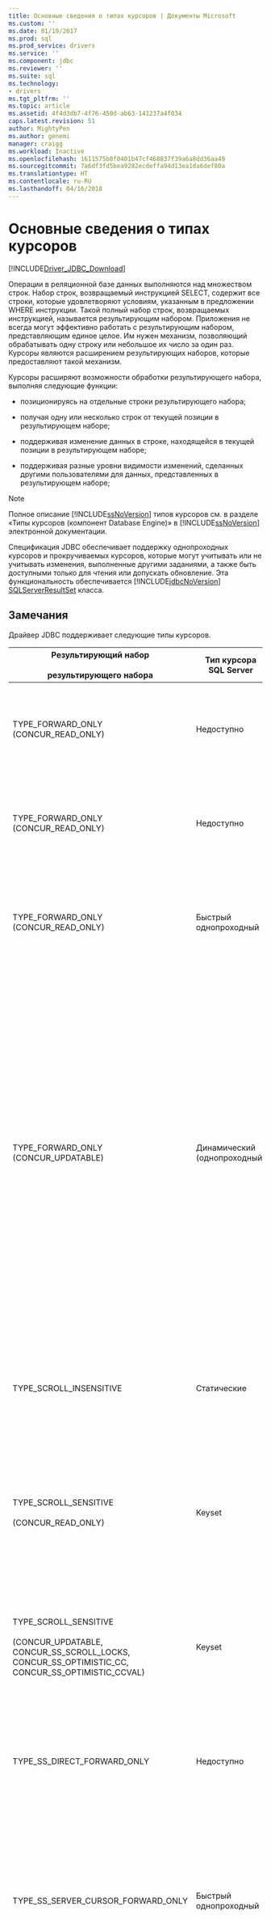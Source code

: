 ```yaml
---
title: Основные сведения о типах курсоров | Документы Microsoft
ms.custom: ''
ms.date: 01/19/2017
ms.prod: sql
ms.prod_service: drivers
ms.service: ''
ms.component: jdbc
ms.reviewer: ''
ms.suite: sql
ms.technology:
- drivers
ms.tgt_pltfrm: ''
ms.topic: article
ms.assetid: 4f4d3db7-4f76-450d-ab63-141237a4f034
caps.latest.revision: 51
author: MightyPen
ms.author: genemi
manager: craigg
ms.workload: Inactive
ms.openlocfilehash: 1611575b0f0401b47cf468837f39a6a8dd36aa49
ms.sourcegitcommit: 7a6df3fd5bea9282ecdeffa94d13ea1da6def80a
ms.translationtype: HT
ms.contentlocale: ru-RU
ms.lasthandoff: 04/16/2018
---
```

# <a name="understanding-cursor-types"></a>Основные сведения о типах курсоров
[!INCLUDE[Driver_JDBC_Download](../../includes/driver_jdbc_download.md)]

  Операции в реляционной базе данных выполняются над множеством строк. Набор строк, возвращаемый инструкцией SELECT, содержит все строки, которые удовлетворяют условиям, указанным в предложении WHERE инструкции. Такой полный набор строк, возвращаемых инструкцией, называется результирующим набором. Приложения не всегда могут эффективно работать с результирующим набором, представляющим единое целое. Им нужен механизм, позволяющий обрабатывать одну строку или небольшое их число за один раз. Курсоры являются расширением результирующих наборов, которые предоставляют такой механизм.  
  
 Курсоры расширяют возможности обработки результирующего набора, выполняя следующие функции:  
  
-   позиционируясь на отдельные строки результирующего набора;  
  
-   получая одну или несколько строк от текущей позиции в результирующем наборе;  
  
-   поддерживая изменение данных в строке, находящейся в текущей позиции в результирующем наборе;  
  
-   поддерживая разные уровни видимости изменений, сделанных другими пользователями для данных, представленных в результирующем наборе;  
  
> [!NOTE]  
>  Полное описание [!INCLUDE[ssNoVersion](../../includes/ssnoversion_md.md)] типов курсоров см. в разделе «Типы курсоров (компонент Database Engine)» в [!INCLUDE[ssNoVersion](../../includes/ssnoversion_md.md)] электронной документации.  
  
 Спецификация JDBC обеспечивает поддержку однопроходных курсоров и прокручиваемых курсоров, которые могут учитывать или не учитывать изменения, выполненные другими заданиями, а также быть доступными только для чтения или допускать обновление. Эта функциональность обеспечивается [!INCLUDE[jdbcNoVersion](../../includes/jdbcnoversion_md.md)] [SQLServerResultSet](../../connect/jdbc/reference/sqlserverresultset-class.md) класса.  
  
## <a name="remarks"></a>Замечания  
 Драйвер JDBC поддерживает следующие типы курсоров.  
  
|Результирующий набор<br /><br /> результирующего набора|Тип курсора SQL Server|Характеристики|select<br /><br /> Метод|Буферизация<br /><br /> ответов|Описание|  
|------------------------------------|----------------------------|---------------------|-----------------------|----------------------------|-----------------|  
|TYPE_FORWARD_ONLY (CONCUR_READ_ONLY)|Недоступно|Однонаправленный, только для чтения|direct|переполненные|Приложение выполняет один (однонаправленный) проход по результирующему набору. Этот режим активен по умолчанию и действует аналогично курсору TYPE_SS_DIRECT_FORWARD_ONLY. Драйвер считывает весь результирующий набор с сервера в память во время выполнения инструкции.|  
|TYPE_FORWARD_ONLY (CONCUR_READ_ONLY)|Недоступно|Однонаправленный, только для чтения|direct|adaptive|Приложение выполняет один (однонаправленный) проход по результирующему набору. Работает аналогично курсору TYPE_SS_DIRECT_FORWARD_ONLY. Драйвер считывает строки с сервера по мере того как приложение запрашивает строки. Это позволяет снизить загрузку памяти на стороне клиента.|  
|TYPE_FORWARD_ONLY (CONCUR_READ_ONLY)|Быстрый однопроходный|Однонаправленный, только для чтения|курсор|Недоступно|Приложение должно выполнить один (однонаправленный) проход по результирующему набору, используя серверный курсор. Работает аналогично курсору TYPE_SS_SERVER_CURSOR_FORWARD_ONLY.<br /><br /> Строки извлекаются с сервера блоками, размер которых определяется размером выборки.|  
|TYPE_FORWARD_ONLY (CONCUR_UPDATABLE)|Динамический (однопроходный)|Однопроходный, обновляемый|Недоступно|Недоступно|Приложение должно выполнить один (однонаправленный) проход по результирующему набору, чтобы обновить одну или несколько строк.<br /><br /> Строки извлекаются с сервера блоками, размер которых определяется размером выборки.<br /><br /> По умолчанию размер выборки фиксируется, когда приложение вызывает [setFetchSize](../../connect/jdbc/reference/setfetchsize-method-sqlserverresultset.md) метод [SQLServerResultSet](../../connect/jdbc/reference/sqlserverresultset-class.md) объекта.<br /><br /> **Примечание:** драйвер JDBC предоставляет функцию адаптивной буферизации, которая позволяет получать результаты выполнения инструкции из [!INCLUDE[ssNoVersion](../../includes/ssnoversion_md.md)] как приложение должно их, а не все сразу. Например, если приложение должно получить данные, которые не могут полностью разместиться в памяти приложения, адаптивная буферизация позволяет клиентскому приложению получать значения в виде потока. По умолчанию драйвера "**адаптивный**». Тем не менее, чтобы включить адаптивную буферизацию для однопроходных обновляемых результирующих наборов, приложение должно явно вызвать [setResponseBuffering](../../connect/jdbc/reference/setresponsebuffering-method-sqlserverstatement.md) метод [SQLServerStatement](../../connect/jdbc/reference/sqlserverstatement-class.md) объекта предоставляя **строка** значение «**адаптивной»**. Образец кода см. в разделе [обновление большой образец данных](../../connect/jdbc/updating-large-data-sample.md).|  
|TYPE_SCROLL_INSENSITIVE|Статические|Прокручиваемый, без поддержки обновления.<br /><br /> Внешние операции обновления, вставки и удаления строк не видимы.|Недоступно|Недоступно|Приложению требуется моментальный снимок базы данных. Результирующий набор не поддерживает обновление. Поддерживается только CONCUR_READ_ONLY.  Все остальные типы параллелизмы в случае использования с этим типом курсора вызывают исключение.<br /><br /> Строки извлекаются с сервера блоками, размер которых определяется размером выборки.|  
|TYPE_SCROLL_SENSITIVE<br /><br /> (CONCUR_READ_ONLY)|Keyset|Прокручиваемый, только для чтения. Внешние обновления строки являются видимыми, а операции удаления отображаются как отсутствующие данные.<br /><br /> Внешние операции вставки невидимы.|Недоступно|Недоступно|Приложению должны быть видимы только измененные данные для существующих строк.<br /><br /> Строки извлекаются с сервера блоками, размер которых определяется размером выборки.|  
|TYPE_SCROLL_SENSITIVE<br /><br /> (CONCUR_UPDATABLE, CONCUR_SS_SCROLL_LOCKS, CONCUR_SS_OPTIMISTIC_CC, CONCUR_SS_OPTIMISTIC_CCVAL)|Keyset|Прокручиваемый, обновляемый.<br /><br /> Внешние и внутренние обновления строки являются видимыми, а операции удаления отображаются как отсутствующие данные; операции вставки невидимы.|Недоступно|Недоступно|Приложение может изменять данные в существующих строках с помощью объекта ResultSet. Приложения также должны быть видимы увидеть изменения в строках, выполненные другими пользователями вне объекта ResultSet.<br /><br /> Строки извлекаются с сервера блоками, размер которых определяется размером выборки.|  
|TYPE_SS_DIRECT_FORWARD_ONLY|Недоступно|Однонаправленный, только для чтения|Недоступно|Полная или адаптивная|Целое значение = 2003. Предоставляет клиентский курсор, доступный только для чтения, с полной буферизацией. Серверный курсор не создается.<br /><br /> Поддерживается только тип параллелизма CONCUR_READ_ONLY. Все остальные типы параллелизмы в случае использования с этим типом курсора вызывают исключение.|  
|TYPE_SS_SERVER_CURSOR_FORWARD_ONLY|Быстрый однопроходный|Однонаправленный|Недоступно|Недоступно|Целое значение = 2004. Быстрый режим, доступ ко всем данным выполняется с помощью серверного курсора. В случае использования с типом параллелизма CONCUR_UPDATABLE возможно обновление.<br /><br /> Строки извлекаются с сервера блоками, размер которых определяется размером выборки.<br /><br /> Чтобы включить адаптивную буферизацию в этом случае, приложение должно явно вызвать [setResponseBuffering](../../connect/jdbc/reference/setresponsebuffering-method-sqlserverstatement.md) метод [SQLServerStatement](../../connect/jdbc/reference/sqlserverstatement-class.md) , предоставив **строки**  значение «**адаптивной»**. Образец кода см. в разделе [обновление большой образец данных](../../connect/jdbc/updating-large-data-sample.md).|  
|TYPE_SS_SCROLL_STATIC|Статические|Не отражает обновления, выполненные другими пользователями.|Недоступно|Недоступно|Целое значение = 1004. Приложению требуется моментальный снимок базы данных. Это [!INCLUDE[ssNoVersion](../../includes/ssnoversion_md.md)]-синоним для типа JDBC TYPE_SCROLL_INSENSITIVE и имеет одинаковые параметры параллелизма по умолчанию.<br /><br /> Строки извлекаются с сервера блоками, размер которых определяется размером выборки.|  
|TYPE_SS_SCROLL_KEYSET<br /><br /> (CONCUR_READ_ONLY)|Keyset|Прокручиваемый, только для чтения. Внешние обновления строки являются видимыми, а операции удаления отображаются как отсутствующие данные.<br /><br /> Внешние операции вставки невидимы.|Недоступно|Недоступно|Целое значение = 1005. Приложению должны быть видимы только измененные данные для существующих строк. Это [!INCLUDE[ssNoVersion](../../includes/ssnoversion_md.md)]-синоним для типа JDBC TYPE_SCROLL_SENSITIVE и имеет одинаковые параметры параллелизма по умолчанию.<br /><br /> Строки извлекаются с сервера блоками, размер которых определяется размером выборки.|  
|TYPE_SS_SCROLL_KEYSET<br /><br /> (CONCUR_UPDATABLE, CONCUR_SS_SCROLL_LOCKS, CONCUR_SS_OPTIMISTIC_CC, CONCUR_SS_OPTIMISTIC_CCVAL)|Keyset|Прокручиваемый, обновляемый.<br /><br /> Внешние и внутренние обновления строки являются видимыми, а операции удаления отображаются как отсутствующие данные; операции вставки невидимы.|Недоступно|Недоступно|Целое значение = 1005. Приложение должно изменять данные, или для него должны быть видимыми измененные данные для существующих строк. Это [!INCLUDE[ssNoVersion](../../includes/ssnoversion_md.md)]-синоним для типа JDBC TYPE_SCROLL_SENSITIVE и имеет одинаковые параметры параллелизма по умолчанию.<br /><br /> Строки извлекаются с сервера блоками, размер которых определяется размером выборки.|  
|TYPE_SS_SCROLL_DYNAMIC<br /><br /> (CONCUR_READ_ONLY)|Динамический|Прокручиваемый, только для чтения.<br /><br /> Внешние операции обновления и вставки строк являются видимыми, а операции удаления представляются как временно отсутствующие данные в текущем буфере выборки.|Недоступно|Недоступно|Целое значение = 1006. Приложению должны быть видимы измененные данные для существующих строк, а также вставленные и обновленные строки за время существования курсора.<br /><br /> Строки извлекаются с сервера блоками, размер которых определяется размером выборки.|  
|TYPE_SS_SCROLL_DYNAMIC<br /><br /> (CONCUR_UPDATABLE, CONCUR_SS_SCROLL_LOCKS, CONCUR_SS_OPTIMISTIC_CC, CONCUR_SS_OPTIMISTIC_CCVAL)|Динамический|Прокручиваемый, обновляемый.<br /><br /> Внешние и внутренние операции обновления и вставки строк являются видимыми, а операции удаления представляются как временно отсутствующие данные в текущем буфере выборки.|Недоступно|Недоступно|Целое значение = 1006. Приложение может изменить данные для существующих строк, или вставки или удаления строк с помощью объекта ResultSet. Приложения также должны быть видимы увидеть изменения, вставки и удаления, выполненные другими пользователями вне объекта ResultSet.<br /><br /> Строки извлекаются с сервера блоками, размер которых определяется размером выборки.|  
  
## <a name="cursor-positioning"></a>Позиционирование курсоров  
 Курсоры TYPE_FORWARD_ONLY, TYPE_SS_DIRECT_FORWARD_ONLY и TYPE_SS_SERVER_CURSOR_FORWARD_ONLY поддерживают только [Далее](../../connect/jdbc/reference/next-method-sqlserverresultset.md) метод позиционирования.  
  
 Курсор TYPE_SS_SCROLL_DYNAMIC не поддерживает [абсолютный](../../connect/jdbc/reference/absolute-method-sqlserverresultset.md) и [getRow](../../connect/jdbc/reference/getrow-method-sqlserverresultset.md) методы. Метод absolute можно приблизительно заменить сочетанием вызова [первый](../../connect/jdbc/reference/first-method-sqlserverresultset.md) и [относительный](../../connect/jdbc/reference/relative-method-sqlserverresultset.md) методы для динамических курсоров.  
  
 Метод getRow поддерживается только курсорами TYPE_FORWARD_ONLY, TYPE_SS_DIRECT_FORWARD_ONLY, TYPE_SS_SERVER_CURSOR_FORWARD_ONLY, TYPE_SS_SCROLL_KEYSET и TYPE_SS_SCROLL_STATIC. Метод getRow со всеми типами однонаправленного курсора возвращает количество строк, считанных в курсоре на данный момент.  
  
> [!NOTE]  
>  Если приложение выполняет неподдерживаемый позиционирования или неподдерживаемый вызов метода getRow курсора, создается исключение с сообщением, «запрошенная операция не поддерживается с этим типом курсора.»  
  
 Доступ к удаленным строкам предоставляется только курсорами TYPE_SS_SCROLL_KEYSET и эквивалентными курсорами TYPE_SCROLL_SENSITIVE. Если курсор находится в удаленной строке, значения столбцов недоступны и [rowDeleted](../../connect/jdbc/reference/rowdeleted-method-sqlserverresultset.md) метод возвращает значение «true». Вызовы для получения\<типа > методы исключение с сообщением, «Не удается получить значение из удаленной строки». Удаленные строки нельзя обновлять. Если попытаться вызвать обновление\<типа > метод на удаленную строку, возникает исключение с сообщением, «не удается обновить удаленную строку». Курсор TYPE_SS_SCROLL_DYNAMIC работает аналогичным образом, пока не выходит за пределы текущего буфера выборки.  
  
 Однопроходные и динамические курсоры предоставляют доступ к удаленным строкам аналогичным образом, но только при условии, что курсоры остаются доступными в буфере выборки. Для однопроходных курсоров это реализуется довольно очевидным образом. Для динамических курсоров ситуация усложняется в случае, когда размер выборки превышает 1. Приложение может перемещать курсор в обоих направлениях в пределах окна, заданного буфером выборки, однако удаленная строка будет исчезать, когда курсор будет покидать исходный буфер выборки, в котором была обновлена строка. Если временно удаленные строки не должны отображаться приложению, использующему динамические курсоры, следует использовать относительную выборку (0).  
  
 Если значения ключа для строки курсора TYPE_SS_SCROLL_KEYSET или TYPE_SCROLL_SENSITIVE обновляются с помощью курсора, то строка сохраняет исходную позицию в результирующем наборе независимо от того, отвечает ли обновленная строка условиям выборки курсора. Если строка обновляется вне курсора, то удаленная строка будет выводиться в исходной позиции строки, однако будет видна в курсоре только в случае, если в курсоре ранее присутствовала другая строка с новыми значениями ключа, однако затем была удалена.  
  
 Для динамических курсоров обновленные строки будут сохранять свои позиции в буфере выборки, пока курсор не покинет окно, определенное буфером выборки. Обновленные строки могут вновь появляться в других позициях в результирующем наборе или полностью исчезать. Приложения, которые должны избегать временной потери согласованности в результирующем наборе, должны использовать размер выборки 1 (по умолчанию используется 8 строк для параллелизма CONCUR_SS_SCROLL_LOCKS и 128 строк для остальных режимов параллелизма).  
  
## <a name="cursor-conversion"></a>Преобразование курсоров  
 [!INCLUDE[ssNoVersion](../../includes/ssnoversion_md.md)] Иногда выбирает реализацию типа курсора, отличный от запрошенного, который называется неявным преобразованием курсора (или ухудшением курсора). Дополнительные сведения о неявном преобразовании курсора см. в разделе «Использование неявных преобразований курсора» в [!INCLUDE[ssNoVersion](../../includes/ssnoversion_md.md)] электронной документации.  
  
 С [!INCLUDE[ssVersion2000](../../includes/ssversion2000_md.md)], при обновлении данных по результирующему ResultSet.TYPE_SCROLL_SENSITIVE и ResultSet.CONCUR_UPDATABLE задано, создается исключение с сообщение «курсора только для чтения». Это исключение возникает, поскольку [!INCLUDE[ssVersion2000](../../includes/ssversion2000_md.md)] выполнил неявное преобразование курсора, для этого результирующего набора и не вернул обновляемый курсор, который был запрошен.  
  
 Для этой проблемы существует два возможных решения.  
  
-   Убедитесь, что базовая таблица содержит первичный ключ.  
  
-   Используйте [SQLServerResultSet.TYPE_SS_SCROLL_DYNAMIC](../../connect/jdbc/reference/type-ss-scroll-dynamic-field-sqlserverresultset.md) вместо ResultSet.TYPE_SCROLL_SENSITIVE создания инструкции.  
  
## <a name="cursor-updating"></a>Обновление курсоров  
 Обновления на месте поддерживаются для курсоров, если тип курсора и тип параллелизма поддерживают обновления. Если курсор не располагается в обновляемой строке в результирующем наборе (не get\<типа > успешного вызова метода), вызов обновления\<типа > метод будет вызывать исключение с сообщением, «результирующий набор не содержит текущую строку.» В спецификации JDBC утверждается, что если метод обновления вызывается для столбца курсора, имеющего тип CONCUR_READ_ONLY, то создается исключение. В ситуациях, когда строка не обновления, например из-за конфликта оптимистичного параллелизма, например в случае конкурирующих операций обновления или удаления, исключение может не создаваться до [insertRow](../../connect/jdbc/reference/insertrow-method-sqlserverresultset.md), [updateRow](../../connect/jdbc/reference/updaterow-method-sqlserverresultset.md), или [deleteRow](../../connect/jdbc/reference/deleterow-method-sqlserverresultset.md) вызывается.  
  
 После вызова метода для обновления\<тип >, столбцу будет невозможен с помощью get\<типа > до updateRow или [cancelRowUpdates](../../connect/jdbc/reference/cancelrowupdates-method-sqlserverresultset.md) был вызван. Это позволяет избежать проблем, когда столбец обновляется с использованием типа, который отличается от типа, возвращенного сервером, а последующие вызовы метода считывания могут привести к преобразованиям типа на клиентской стороне, которые дают неточные результаты. Вызовы для получения\<типа > будет вызвано исключение с сообщением, «обновляемым столбцам невозможен до вызова метода updateRow() или cancelRowUpdates() был вызван.»  
  
> [!NOTE]  
>  Если метод updateRow вызывается, когда столбцы не обновлены, драйвер JDBC вызовет исключение с сообщением, «метод updateRow() вызван, когда столбцы не обновлены.»  
  
 После [moveToInsertRow](../../connect/jdbc/reference/movetoinsertrow-method-sqlserverresultset.md) был вызван, будет создано исключение при любой метод, отличный от получения\<тип >, обновить\<тип >, insertRow и методов позиционирования курсора (включая [ moveToCurrentRow](../../connect/jdbc/reference/movetocurrentrow-method-sqlserverresultset.md)) вызываются в результирующем наборе. Метод moveToInsertRow фактически переводит результирующий набор в режим вставки, а методы позиционирования курсора отменяют режим вставки. Вызовы относительного позиционирования курсора перемещают курсор относительно позиции, в которой он находился перед moveToInsertRow был вызван. После вызова позиционирования курсора ожидаемая позиция назначения становится новой позицией курсора.  
  
 Если вызов позиционирования курсора, выполненный в инструкции insert режиме не завершается успешно, позиция курсора после ошибки вызова будет Исходная позиция курсора до moveToInsetRow был вызван. Если происходит сбой insertRow, то курсор остается в строке вставки и курсор остается в режиме вставки.  
  
 Столбцы в строке вставке первоначально находятся в неинициализированном состоянии. Вызовы к обновлению\<типа > метод присвоено состояние столбца инициализирована. Вызов get\<типа > метода для неинициализированного столбца возникло исключение. Вызов метода insertRow возвращает все столбцы в строке вставки в неинициализированное состояние.  
  
 Если какие-либо столбцы не инициализированы, когда вызывается метод insertRow, вставляется значение по умолчанию для столбца. Если значение по умолчанию отсутствует, но столбец допускает значение NULL, то вставляется значение NULL. Если отсутствует значение по умолчанию, и столбец не допускает значения NULL, то сервер возвращает ошибку, и создается исключение.  
  
> [!NOTE]  
>  Вызовы метода getRow возвращает 0 в режиме вставки.  
>   
>  Драйвер JDBC не поддерживает позиционированные операции обновления и удаления. В соответствии со спецификацией JDBC [setCursorName](../../connect/jdbc/reference/setcursorname-method-sqlserverstatement.md) метод не оказывает влияния и [getCursorName](../../connect/jdbc/reference/getcursorname-method-sqlserverresultset.md) метод будет вызывать исключение при вызове.  
>   
>  Статические курсоры и курсоры, доступные только для чтения, никогда не поддерживают обновление.  
>   
>  SQL Server ограничивает использование серверных курсоров единственным результирующим набором. Если пакет или хранимая процедура содержит несколько инструкций, то необходимо использовать клиентский однопроходный курсор, доступный только для чтения.  
  
## <a name="see-also"></a>См. также  
 [Управление результирующими наборами с помощью драйвера JDBC](../../connect/jdbc/managing-result-sets-with-the-jdbc-driver.md)  
  
  
